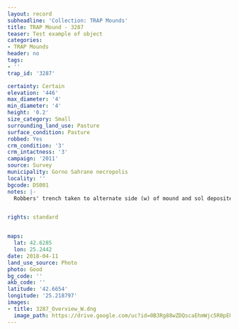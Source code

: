 ```yaml
---
layout: record
subheadline: 'Collection: TRAP Mounds'
title: TRAP Mound - 3287
teaser: Test example of object
categories:
- TRAP Mounds
header: no
tags:
- ''
trap_id: '3287'

certainty: Certain
elevation: '446'
max_diameter: '4'
min_diameter: '4'
height: '0.2'
size_category: Small
surrounding_land_use: Pasture
surface_condition: Pasture
robbed: Yes
crm_condition: '3'
crm_intactness: '3'
campaign: '2011'
source: Survey
municipality: Gorno Sahrane necropolis
locality: ''
bgcode: DS001
notes: |-
  Robbers' trench taken to alternate side (w) of mound and sol deposited on east side.


rights: standard


maps:
  lat: 42.6285
  lon: 25.2442
date: 2018-04-11
land_use_source: Photo
photo: Good
bg_code: ''
akb_code: ''
latitude: '42.6654'
longitude: '25.218797'
images:
- title: 3287_Overview_W.dng
  image_path: https://drive.google.com/uc?id=0B3Rg88wZDQscaEhmWjc5R0pEUDQ
---
```

